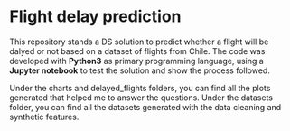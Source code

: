 # Flight delay prediction

This repository stands a DS solution to predict whether a flight will be dalyed or not based on a dataset of flights from Chile. 
The code was developed with **Python3** as primary programming language, using a **Jupyter notebook** to test the solution and show the process followed. 

Under the charts and delayed_flights folders, you can find all the plots generated that helped me to answer the questions. 
Under the datasets folder, you can find all the datasets generated with the data cleaning and synthetic features. 
